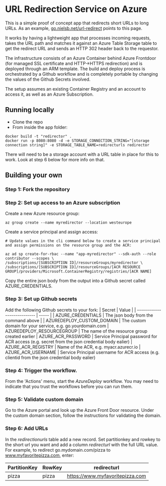 # URL Redirection Service on Azure

This is a simple proof of concept app that redirects short URLs to long URLs. As an example, [go.nielsb.net/url-redirect](https://go.nielsb.net/url-redirect) points to this page.

It works by having a lightweight app that processes incoming requests, takes the URL path and matches it against an Azure Table Storage table to get the redirect URL and sends an HTTP 302 header back to the requestor. 

The infrastructure consists of an Azure Container behind Azure Frontdoor (for managed SSL certificate and HTTP->HTTPS redirection) and is deployed through an ARM template. The build and deploy process is orchestrated by a Github workflow and is completely portable by changing the values of the Github Secrets involved. 

The setup assumes an existing Container Registry and an account to access it, as well as an Azure Subscription.


## Running locally

- Clone the repo
- From inside the app folder:

```
docker build -t "redirector" .
docker run -p 8080:8080 -d -e STORAGE_CONNECTION_STRING="[storage connection string]" -e STORAGE_TABLE_NAME=redirecturls redirector
```

There will need to be a storage account with a URL table in place for this to work. Look at step 6 below for more info on that. 

## Building your own

### Step 1: Fork the repository

### Step 2: Set up access to an Azure subscription
Create a new Azure resource group:
```
az group create --name myredirector --location westeurope
```
Create a service principal and assign access:
```
# Update values in the cli command below to create a service principal and assign permissions on the resource group and the ACR:

az ad sp create-for-rbac --name "app-myredirector" --sdk-auth --role contributor --scopes \
/subscriptions/[SUBSCRIPTION ID]/resourceGroups/myredirector \
/subscriptions/[SUBSCRIPTION ID]/resourceGroups/[ACR RESOURCE GROUP]/providers/Microsoft.ContainerRegistry/registries/[ACR NAME]
```
Copy the entire json body from the output into a Github secret called AZURE_CREDENTIALS.


### Step 3: Set up Github secrets
Add the following Github secrets to your fork:
| Secret                      | Value |
| --------------------------- | ----- |
| AZURE_CREDENTIALS           | The json body from the command above |
| AZUREDEPLOY_CUSTOM_DOMAIN   | The custom domain for your service, e.g. go.yourdomain.com
| AZUREDEPLOY_RESOURCEGROUP   | The name of the resource group created earlier
| AZURE_ACR_PASSWORD          | Service Principal password for ACR access (e.g. secret from the json credential body ealier)
| AZURE_ACR_REGISTRY          | Name of the ACR, e.g. myacr.azurecr.io
| AZURE_ACR_USERNAME          | Service Principal username for ACR access (e.g. clientid from the json credential body ealier)

### Step 4: Trigger the workflow. 
From the 'Actions' menu, start the <i>AzureDeploy</i> workflow. You may need to indicate that you trust the workflows before you can run them.

### Step 5: Validate custom domain
Go to the Azure portal and look up the Azure Front Door resource. Under the custom domain section, follow the instructions for validating the domain.

### Step 6: Add URLs
In the <i>redirectionurls</i> table add a new record. Set partitionkey and rowkey to the short url you want and add a column <i>redirecturl</i> with the full URL value. For example, to redirect go.mydomain.com/pizza to www.myfavoritepizza.com, enter:

| PartitionKey | RowKey | redirecturl |
| ------------ | ------ | ----------- |
| pizza | pizza | https://www.myfavoritepizza.com |
